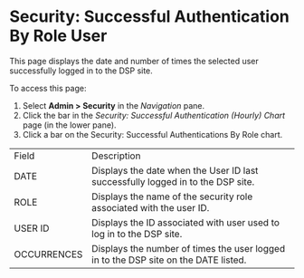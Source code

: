# Security: Successful Authentication By Role User

This page displays the date and number of times the selected user
successfully logged in to the DSP site.

To access this page:

1.  Select **Admin \> Security** in the *Navigation* pane.
2.  Click the bar in the *Security: Successful Authentication (Hourly)
    Chart* page (in the lower pane).
3.  Click a bar on the Security: Successful Authentications By Role
    chart.

|             |                                                                                     |
| ----------- | ----------------------------------------------------------------------------------- |
| Field       | Description                                                                         |
| DATE        | Displays the date when the User ID last successfully logged in to the DSP site.     |
| ROLE        | Displays the name of the security role associated with the user ID.                 |
| USER ID     | Displays the ID associated with user used to log in to the DSP site.                |
| OCCURRENCES | Displays the number of times the user logged in to the DSP site on the DATE listed. |
